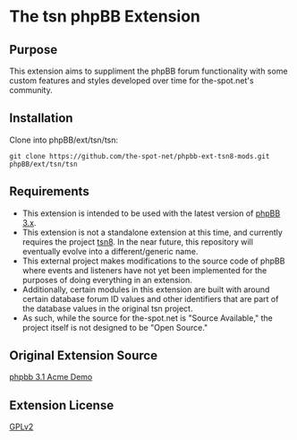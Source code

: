# The tsn phpBB Extension

## Purpose
This extension aims to suppliment the phpBB forum functionality with some custom features and styles developed over time for the-spot.net's community.

## Installation
Clone into phpBB/ext/tsn/tsn:

```shell script
git clone https://github.com/the-spot-net/phpbb-ext-tsn8-mods.git phpBB/ext/tsn/tsn
```
    
## Requirements
- This extension is intended to be used with the latest version of [phpBB 3.x](https://github.com/phpbb/phpbb/releases).
- This extension is not a standalone extension at this time, and currently requires the project [tsn8](https://github.com/the-spot-net/tsn8). In the near future, this repository will eventually evolve into a different/generic name.
- This external project makes modifications to the source code of phpBB where events and listeners have not yet been implemented for the purposes of doing everything in an extension.
- Additionally, certain modules in this extension are built with around certain database forum ID values and other identifiers that are part of the database values in the original tsn project.
- As such, while the source for the-spot.net is "Source Available," the project itself is not designed to be "Open Source."
    
## Original Extension Source
[phpbb 3.1 Acme Demo](https://github.com/nickvergessen/phpbb-ext-acme-demo.git)

## Extension License
[GPLv2](license.txt)
